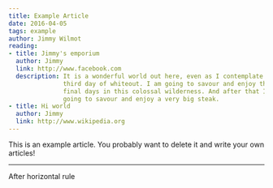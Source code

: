 ```yaml
---
title: Example Article
date: 2016-04-05
tags: example
author: Jimmy Wilmot
reading: 
- title: Jimmy's emporium
  author: Jimmy 
  link: http://www.facebook.com
  description: It is a wonderful world out here, even as I contemplate our 
               third day of whiteout. I am going to savour and enjoy these 
               final days in this colossal wilderness. And after that I am 
               going to savour and enjoy a very big steak.
- title: Hi world
  author: Jimmy
  link: http://www.wikipedia.org
---
```


This is an example article. You probably want to delete it and write your own articles!

---

After horizontal rule
